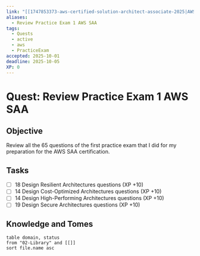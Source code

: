 ```yaml
---
link: "[[1747853373-aws-certified-solution-architect-associate-2025|AWS SAA 2025]]"
aliases:
  - Review Practice Exam 1 AWS SAA
tags:
  - Quests
  - active
  - aws
  - PracticeExam
accepted: 2025-10-01
deadline: 2025-10-05
XP: 0
---
```

# Quest: Review Practice Exam 1 AWS SAA
## Objective
Review all the 65 questions of the first practice exam that I did for my preparation for the AWS SAA certification.
## Tasks
- [ ] 18 Design Resilient Architectures questions (XP +10)
- [ ] 14 Design Cost-Optimized Architectures questions (XP +10)
- [ ] 14 Design High-Performing Architectures questions (XP +10)
- [ ] 19 Design Secure Architectures questions (XP +10)
## Knowledge and Tomes
```dataview
table domain, status
from "02-Library" and [[]]
sort file.name asc
```
